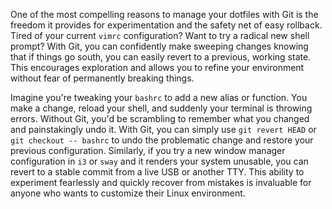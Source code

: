 One of the most compelling reasons to manage your dotfiles with Git is the freedom it provides for experimentation and the safety net of easy rollback. Tired of your current `vimrc` configuration? Want to try a radical new shell prompt? With Git, you can confidently make sweeping changes knowing that if things go south, you can easily revert to a previous, working state. This encourages exploration and allows you to refine your environment without fear of permanently breaking things.

Imagine you're tweaking your `bashrc` to add a new alias or function. You make a change, reload your shell, and suddenly your terminal is throwing errors. Without Git, you'd be scrambling to remember what you changed and painstakingly undo it. With Git, you can simply use `git revert HEAD` or `git checkout -- bashrc` to undo the problematic change and restore your previous configuration. Similarly, if you try a new window manager configuration in `i3` or `sway` and it renders your system unusable, you can revert to a stable commit from a live USB or another TTY. This ability to experiment fearlessly and quickly recover from mistakes is invaluable for anyone who wants to customize their Linux environment.